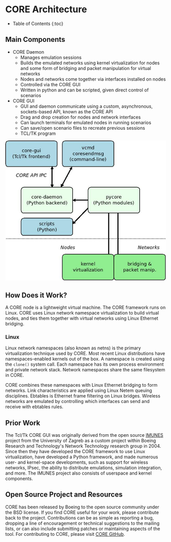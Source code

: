 # CORE Architecture

* Table of Contents
{:toc}

## Main Components

* CORE Daemon
  * Manages emulation sessions
  * Builds the emulated networks using kernel virtualization for nodes and some form of bridging and packet manipulation for virtual networks
  * Nodes and networks come together via interfaces installed on nodes 
  * Controlled via the CORE GUI
  * Written in python and can be scripted, given direct control of scenarios
* CORE GUI
  * GUI and daemon communicate using a custom, asynchronous, sockets-based API, known as the CORE API 
  * Drag and drop creation for nodes and network interfaces
  * Can launch terminals for emulated nodes in running scenarios
  * Can save/open scenario files to recreate previous sessions
  * TCL/TK program

![](static/core-architecture.jpg)

## How Does it Work?

A CORE node is a lightweight virtual machine. The CORE framework runs on Linux. CORE uses Linux network namespace virtualization to build virtual nodes, and ties them together with virtual networks using Linux Ethernet bridging.

### Linux

Linux network namespaces (also known as netns) is the primary virtualization technique used by CORE. Most recent Linux distributions have namespaces-enabled kernels out of the box. A namespace is created using the ```clone()``` system call. Each namespace has its own process environment and private network stack. Network namespaces share the same filesystem in CORE.

CORE combines these namespaces with Linux Ethernet bridging to form networks. Link characteristics are applied using Linux Netem queuing disciplines. Ebtables is Ethernet frame filtering on Linux bridges. Wireless networks are emulated by controlling which interfaces can send and receive with ebtables rules.

## Prior Work

The Tcl/Tk CORE GUI was originally derived from the open source [IMUNES](http://imunes.net) project from the University of Zagreb as a custom project within Boeing Research and Technology's Network Technology research group in 2004. Since then they have developed the CORE framework to use Linux virtualization, have developed a Python framework, and made numerous user- and kernel-space developments, such as support for wireless networks, IPsec, the ability to distribute emulations, simulation integration, and more. The IMUNES project also consists of userspace and kernel components.

## Open Source Project and Resources

CORE has been released by Boeing to the open source community under the BSD license. If you find CORE useful for your work, please contribute back to the project. Contributions can be as simple as reporting a bug, dropping a line of encouragement or technical suggestions to the mailing lists, or can also include submitting patches or maintaining aspects of the tool. For contributing to CORE, please visit [CORE GitHub](https://github.com/coreemu/core).
